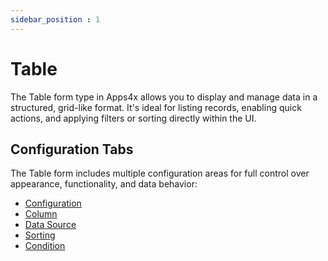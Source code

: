 ```yaml
---
sidebar_position : 1
---
```


# Table

The Table form type in Apps4x allows you to display and manage data in a structured, grid-like format. It's ideal for listing records, enabling quick actions, and applying filters or sorting directly within the UI.

## Configuration Tabs

The Table form includes multiple configuration areas for full control over appearance, functionality, and data behavior:

  - [Configuration](../../docs/Form%20Types/Configuration/Configuration.md)
  - [Column](../../docs/Form%20Types/Columns/Columns.md)
  - [Data Source](../../docs/Form%20Types/DataSource/DataSource.md)
  - [Sorting](../../docs/Form%20Types/Sorting/Sorting.md)
  - [Condition](../../docs/Form%20Types/Condition/Condition.md)
